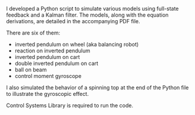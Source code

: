 I developed a Python script to simulate various models using full-state feedback and a Kalman filter. The models, along with the equation derivations, are detailed in the accompanying PDF file.

There are six of them:
- inverted pendulum on wheel (aka balancing robot)
- reaction on inverted pendulum
- inverted pendulum on cart
- double inverted pendulum on cart
- ball on beam
- control moment gyroscope

I also simulated the behavior of a spinning top at the end of the Python file to illustrate the gyroscopic effect.

Control Systems Library is required to run the code.
